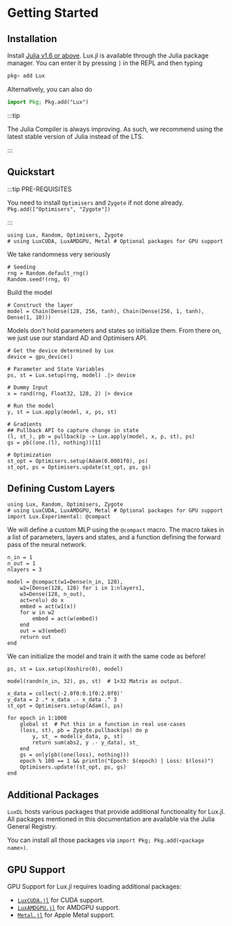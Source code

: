# Getting Started

## Installation

Install [Julia v1.6 or above](https://julialang.org/downloads/). Lux.jl is available through
the Julia package manager. You can enter it by pressing `]` in the REPL and then typing

```julia
pkg> add Lux
```

Alternatively, you can also do

```julia
import Pkg; Pkg.add("Lux")
```

:::tip

The Julia Compiler is always improving. As such, we recommend using the latest stable
version of Julia instead of the LTS.

:::

## Quickstart

:::tip PRE-REQUISITES

You need to install `Optimisers` and `Zygote` if not done already.
`Pkg.add(["Optimisers", "Zygote"])`

:::

```@example quickstart
using Lux, Random, Optimisers, Zygote
# using LuxCUDA, LuxAMDGPU, Metal # Optional packages for GPU support
```

We take randomness very seriously

```@example quickstart
# Seeding
rng = Random.default_rng()
Random.seed!(rng, 0)
```

Build the model

```@example quickstart
# Construct the layer
model = Chain(Dense(128, 256, tanh), Chain(Dense(256, 1, tanh), Dense(1, 10)))
```

Models don't hold parameters and states so initialize them. From there on, we just use our
standard AD and Optimisers API.

```@example quickstart
# Get the device determined by Lux
device = gpu_device()

# Parameter and State Variables
ps, st = Lux.setup(rng, model) .|> device

# Dummy Input
x = rand(rng, Float32, 128, 2) |> device

# Run the model
y, st = Lux.apply(model, x, ps, st)

# Gradients
## Pullback API to capture change in state
(l, st_), pb = pullback(p -> Lux.apply(model, x, p, st), ps)
gs = pb((one.(l), nothing))[1]

# Optimization
st_opt = Optimisers.setup(Adam(0.0001f0), ps)
st_opt, ps = Optimisers.update(st_opt, ps, gs)
```

## Defining Custom Layers

```@example custom_compact
using Lux, Random, Optimisers, Zygote
# using LuxCUDA, LuxAMDGPU, Metal # Optional packages for GPU support
import Lux.Experimental: @compact
```

We will define a custom MLP using the `@compact` macro. The macro takes in a list of
parameters, layers and states, and a function defining the forward pass of the neural
network.

```@example custom_compact
n_in = 1
n_out = 1
nlayers = 3

model = @compact(w1=Dense(n_in, 128),
    w2=[Dense(128, 128) for i in 1:nlayers],
    w3=Dense(128, n_out),
    act=relu) do x
    embed = act(w1(x))
    for w in w2
        embed = act(w(embed))
    end
    out = w3(embed)
    return out
end
```

We can initialize the model and train it with the same code as before!

```@example custom_compact
ps, st = Lux.setup(Xoshiro(0), model)

model(randn(n_in, 32), ps, st)  # 1×32 Matrix as output.

x_data = collect(-2.0f0:0.1f0:2.0f0)'
y_data = 2 .* x_data .- x_data .^ 3
st_opt = Optimisers.setup(Adam(), ps)

for epoch in 1:1000
    global st  # Put this in a function in real use-cases
    (loss, st), pb = Zygote.pullback(ps) do p
        y, st_ = model(x_data, p, st)
        return sum(abs2, y .- y_data), st_
    end
    gs = only(pb((one(loss), nothing)))
    epoch % 100 == 1 && println("Epoch: $(epoch) | Loss: $(loss)")
    Optimisers.update!(st_opt, ps, gs)
end
```

## Additional Packages

`LuxDL` hosts various packages that provide additional functionality for Lux.jl. All
packages mentioned in this documentation are available via the Julia General Registry.

You can install all those packages via `import Pkg; Pkg.add(<package name>)`.

## GPU Support

GPU Support for Lux.jl requires loading additional packages:

* [`LuxCUDA.jl`](https://github.com/LuxDL/LuxCUDA.jl) for CUDA support.
* [`LuxAMDGPU.jl`](https://github.com/LuxDL/LuxAMDGPU.jl) for AMDGPU support.
* [`Metal.jl`](https://github.com/JuliaGPU/Metal.jl) for Apple Metal support.
